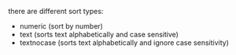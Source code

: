 there are different sort types:

- numeric (sort by number)
- text (sorts text alphabetically and case sensitive)
- textnocase (sorts text alphabetically and ignore case sensitivity)

